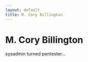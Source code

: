 ```yaml
---
layout: default
title: M. Cory Billington
---
```

# M. Cory Billington
sysadmin turned pentester...
